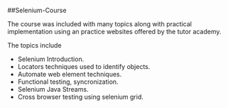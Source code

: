 ##Selenium-Course

The course was included with many topics along with practical implementation using an practice websites offered by the tutor academy.

The topics include 

- Selenium Introduction.
- Locators techniques used to identify objects.
- Automate web element techniques.
- Functional testing, syncronization.
- Selenium Java Streams.
- Cross browser testing using selenium grid.
